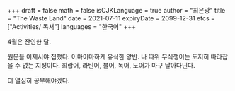 +++
draft = false
math = false
isCJKLanguage = true
author = "최은광"
title = "The Waste Land"
date = 2021-07-11
expiryDate = 2099-12-31
etcs = ["Activities/ 독서"]
languages = "한국어"
+++

4월은 잔인한 달.

원문을 이제서야 접했다. 어마어마하게 유식한 양반. 나 따위 무식쟁이는 도저히 따라잡을 수 없는 지성이다. 희랍어, 라틴어, 불어, 독어, 노어가 마구 날아다닌다.

더 열심히 공부해야겠다. 
